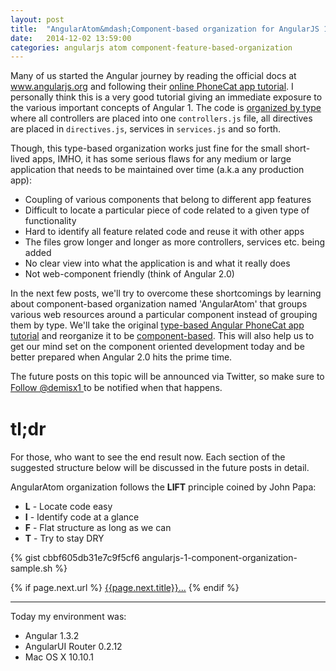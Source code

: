 ```yaml
---
layout: post
title:  "AngularAtom&mdash;Component-based organization for AngularJS 1.x apps (Part&nbsp;1)"
date:   2014-12-02 13:59:00
categories: angularjs atom component-feature-based-organization
---
```


Many of us started the Angular journey by reading the official docs at www.angularjs.org
and following their [online PhoneCat app tutorial](https://docs.angularjs.org/tutorial).
I personally think this is a very good tutorial giving an immediate exposure to
the various important concepts of Angular 1. The code is
[organized by type](https://github.com/angular/angular-phonecat)
where all controllers are placed into one `controllers.js` file, all directives
are placed in `directives.js`, services in `services.js` and so forth.

<!--more-->

Though, this type-based organization works just fine for the small short-lived apps,
IMHO, it has some serious flaws for any medium or large application that needs
to be maintained over time (a.k.a any production app):

* Coupling of various components that belong to different app features
* Difficult to locate a particular piece of code related to a given type of functionality
* Hard to identify all feature related code and reuse it with other apps
* The files grow longer and longer as more controllers, services etc. being added
* No clear view into what the application is and what it really does
* Not web-component friendly (think of Angular 2.0)

In the next few posts, we'll try to overcome these shortcomings by learning
about component-based organization named 'AngularAtom' that groups various web
resources around a particular component instead of grouping them
by type. We'll take the original
[type-based Angular PhoneCat app tutorial](https://docs.angularjs.org/tutorial)
and reorganize it to be [component-based](https://github.com/demisx/angular-phonecat-components).
This will also help us to get our mind set on the component oriented development
today and be better prepared when Angular 2.0 hits the prime time.

The future posts on this topic will be announced via Twitter, so make sure to
<span style="line-height:20px;">
  <a class="twitter-follow-button"
    href="https://twitter.com/demisx1"
    data-show-count="false"
    data-lang="en"
    data-size="large">Follow @demisx1
  </a> to be notified when that happens.
</span>

# tl;dr
For those, who want to see the end result now. Each section of the suggested
structure below will be discussed in the future posts in detail.

AngularAtom organization follows the **LIFT** principle coined by John Papa:

* **L** - Locate code easy
* **I** - Identify code at a glance
* **F** - Flat structure as long as we can
* **T** - Try to stay DRY

{% gist cbbf605db31e7c9f5cf6 angularjs-1-component-organization-sample.sh %}

<div id="post-navigation" class="text-right">
  {% if page.next.url %}
  <a href="{{page.next.url}}" title="next Post:
  {{page.next.title}}"><i class="fa fa-arrow-circle-right"></i> {{page.next.title}}...</a>
  {% endif %}
</div>

___

Today my environment was:

- Angular 1.3.2
- AngularUI Router 0.2.12
- Mac OS X 10.10.1
